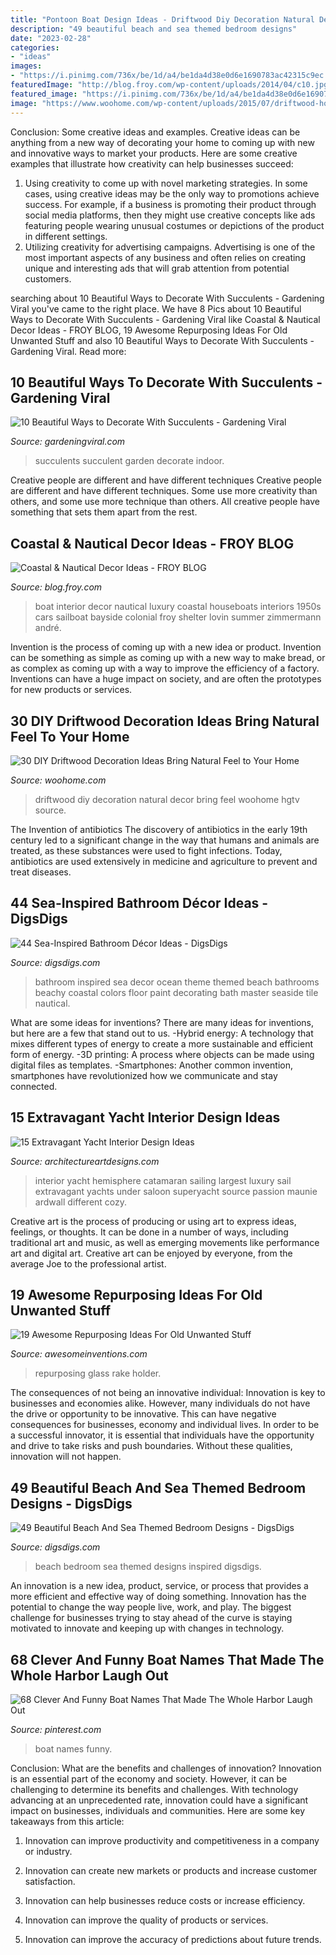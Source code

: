 ```yaml
---
title: "Pontoon Boat Design Ideas - Driftwood Diy Decoration Natural Decor Bring Feel Woohome Hgtv Source"
description: "49 beautiful beach and sea themed bedroom designs"
date: "2023-02-28"
categories:
- "ideas"
images:
- "https://i.pinimg.com/736x/be/1d/a4/be1da4d38e0d6e1690783ac42315c9ec.jpg"
featuredImage: "http://blog.froy.com/wp-content/uploads/2014/04/c10.jpg"
featured_image: "https://i.pinimg.com/736x/be/1d/a4/be1da4d38e0d6e1690783ac42315c9ec.jpg"
image: "https://www.woohome.com/wp-content/uploads/2015/07/driftwood-home-decor-woohome-18.jpg"
---
```



Conclusion: Some creative ideas and examples.
Creative ideas can be anything from a new way of decorating your home to coming up with new and innovative ways to market your products. Here are some creative examples that illustrate how creativity can help businesses succeed:
1. Using creativity to come up with novel marketing strategies. In some cases, using creative ideas may be the only way to promotions achieve success. For example, if a business is promoting their product through social media platforms, then they might use creative concepts like ads featuring people wearing unusual costumes or depictions of the product in different settings.
2. Utilizing creativity for advertising campaigns. Advertising is one of the most important aspects of any business and often relies on creating unique and interesting ads that will grab attention from potential customers.

	

		
searching about 10 Beautiful Ways to Decorate With Succulents - Gardening Viral you've came to the right place. We have 8 Pics about 10 Beautiful Ways to Decorate With Succulents - Gardening Viral like Coastal &amp; Nautical Decor Ideas - FROY BLOG, 19 Awesome Repurposing Ideas For Old Unwanted Stuff and also 10 Beautiful Ways to Decorate With Succulents - Gardening Viral. Read more:
		
    
## 10 Beautiful Ways To Decorate With Succulents - Gardening Viral

<img loading=lazy src="http://gardeningviral.com/wp-content/uploads/2016/11/2c574f879470ae0ee2dc93c2575b5c66.jpg" onerror="this.onerror=null;this.src='https://tse3.mm.bing.net/th?id=OIP.SPGyHV8oJTFJD2ECvCZjIAHaJ2&amp;pid=15.1';" alt="10 Beautiful Ways to Decorate With Succulents - Gardening Viral">

_Source: gardeningviral.com_

>succulents succulent garden decorate indoor. 

	

Creative people are different and have different techniques
Creative people are different and have different techniques. Some use more creativity than others, and some use more technique than others. All creative people have something that sets them apart from the rest.

    
## Coastal &amp; Nautical Decor Ideas - FROY BLOG

<img loading=lazy src="http://blog.froy.com/wp-content/uploads/2014/04/c10.jpg" onerror="this.onerror=null;this.src='https://tse3.mm.bing.net/th?id=OIP.G8kfqnN9mHOie8DrWhslBAHaJ3&amp;pid=15.1';" alt="Coastal &amp; Nautical Decor Ideas - FROY BLOG">

_Source: blog.froy.com_

>boat interior decor nautical luxury coastal houseboats interiors 1950s cars sailboat bayside colonial froy shelter lovin summer zimmermann andré. 

	

Invention is the process of coming up with a new idea or product. Invention can be something as simple as coming up with a new way to make bread, or as complex as coming up with a way to improve the efficiency of a factory. Inventions can have a huge impact on society, and are often the prototypes for new products or services.

    
## 30 DIY Driftwood Decoration Ideas Bring Natural Feel To Your Home

<img loading=lazy src="https://www.woohome.com/wp-content/uploads/2015/07/driftwood-home-decor-woohome-18.jpg" onerror="this.onerror=null;this.src='https://tse2.mm.bing.net/th?id=OIP.c9RY1RFqr4KTV3lV97cXhAHaJ4&amp;pid=15.1';" alt="30 DIY Driftwood Decoration Ideas Bring Natural Feel to Your Home">

_Source: woohome.com_

>driftwood diy decoration natural decor bring feel woohome hgtv source. 

	

The Invention of antibiotics
The discovery of antibiotics in the early 19th century led to a significant change in the way that humans and animals are treated, as these substances were used to fight infections. Today, antibiotics are used extensively in medicine and agriculture to prevent and treat diseases.

    
## 44 Sea-Inspired Bathroom Décor Ideas - DigsDigs

<img loading=lazy src="http://www.digsdigs.com/photos/sea-inspired-bathroom-decor-ideas-9.jpg" onerror="this.onerror=null;this.src='https://tse1.mm.bing.net/th?id=OIP.U-d8KvHoyUQobxRodaeLXAAAAA&amp;pid=15.1';" alt="44 Sea-Inspired Bathroom Décor Ideas - DigsDigs">

_Source: digsdigs.com_

>bathroom inspired sea decor ocean theme themed beach bathrooms beachy coastal colors floor paint decorating bath master seaside tile nautical. 

	

What are some ideas for inventions?
There are many ideas for inventions, but here are a few that stand out to us. 
-Hybrid energy: A technology that mixes different types of energy to create a more sustainable and efficient form of energy.
-3D printing: A process where objects can be made using digital files as templates.
-Smartphones: Another common invention, smartphones have revolutionized how we communicate and stay connected.

    
## 15 Extravagant Yacht Interior Design Ideas

<img loading=lazy src="https://www.architectureartdesigns.com/wp-content/uploads/2015/06/533-630x419.jpg" onerror="this.onerror=null;this.src='https://tse2.mm.bing.net/th?id=OIP.JQ34Uuhc8He7w_3P9nl20QHaE7&amp;pid=15.1';" alt="15 Extravagant Yacht Interior Design Ideas">

_Source: architectureartdesigns.com_

>interior yacht hemisphere catamaran sailing largest luxury sail extravagant yachts under saloon superyacht source passion maunie ardwall different cozy. 

	

Creative art is the process of producing or using art to express ideas, feelings, or thoughts. It can be done in a number of ways, including traditional art and music, as well as emerging movements like performance art and digital art. Creative art can be enjoyed by everyone, from the average Joe to the professional artist.

    
## 19 Awesome Repurposing Ideas For Old Unwanted Stuff

<img loading=lazy src="http://www.awesomeinventions.com/wp-content/uploads/2014/12/old-garden-rake-glass-holder.jpg" onerror="this.onerror=null;this.src='https://tse1.mm.bing.net/th?id=OIP.i34_nsoVWlipmO_4P6FulwHaLG&amp;pid=15.1';" alt="19 Awesome Repurposing Ideas For Old Unwanted Stuff">

_Source: awesomeinventions.com_

>repurposing glass rake holder. 

	

The consequences of not being an innovative individual:
Innovation is key to businesses and economies alike. However, many individuals do not have the drive or opportunity to be innovative. This can have negative consequences for businesses, economy and individual lives. In order to be a successful innovator, it is essential that individuals have the opportunity and drive to take risks and push boundaries. Without these qualities, innovation will not happen.

    
## 49 Beautiful Beach And Sea Themed Bedroom Designs - DigsDigs

<img loading=lazy src="https://www.digsdigs.com/photos/beautiful-beach-and-sea-inspired-bedroom-designs-42.jpg" onerror="this.onerror=null;this.src='https://tse3.mm.bing.net/th?id=OIP.8NETX1E_WDDifJKXonSnlgHaKU&amp;pid=15.1';" alt="49 Beautiful Beach And Sea Themed Bedroom Designs - DigsDigs">

_Source: digsdigs.com_

>beach bedroom sea themed designs inspired digsdigs. 

	

An innovation is a new idea, product, service, or process that provides a more efficient and effective way of doing something. Innovation has the potential to change the way people live, work, and play. The biggest challenge for businesses trying to stay ahead of the curve is staying motivated to innovate and keeping up with changes in technology.

    
## 68 Clever And Funny Boat Names That Made The Whole Harbor Laugh Out

<img loading=lazy src="https://i.pinimg.com/736x/be/1d/a4/be1da4d38e0d6e1690783ac42315c9ec.jpg" onerror="this.onerror=null;this.src='https://tse1.mm.bing.net/th?id=OIP.RvJO44U5Ft7kJYHhJvHOkQHaLH&amp;pid=15.1';" alt="68 Clever And Funny Boat Names That Made The Whole Harbor Laugh Out">

_Source: pinterest.com_

>boat names funny. 

	

Conclusion: What are the benefits and challenges of innovation?
Innovation is an essential part of the economy and society. However, it can be challenging to determine its benefits and challenges. With technology advancing at an unprecedented rate, innovation could have a significant impact on businesses, individuals and communities. Here are some key takeaways from this article:
1. Innovation can improve productivity and competitiveness in a company or industry.

2. Innovation can create new markets or products and increase customer satisfaction.

3. Innovation can help businesses reduce costs or increase efficiency.

4. Innovation can improve the quality of products or services.

5. Innovation can improve the accuracy of predictions about future trends.

